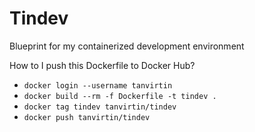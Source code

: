 # Tindev
Blueprint for my containerized development environment

How to I push this Dockerfile to Docker Hub?
- `docker login --username tanvirtin`
- `docker build --rm -f Dockerfile -t tindev .`
- `docker tag tindev tanvirtin/tindev`
- `docker push tanvirtin/tindev`
